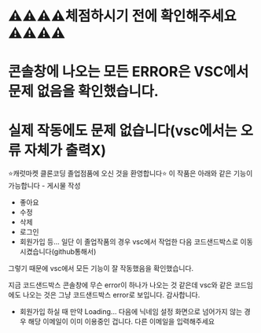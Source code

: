 # ⚠️⚠️⚠️⚠️체점하시기 전에 확인해주세요⚠️⚠️⚠️⚠️
# 콘솔창에 나오는 모든 ERROR은 VSC에서 문제 없음을 확인했습니다.
# 실제 작동에도 문제 없습니다(vsc에서는 오류 자체가 출력X)
⭐캐럿마켓 클론코딩 졸업점품에 오신 것을 환영합니다⭐
 이 작품은 아래와 같은 기능이 가능합니다 - 게시물 작성
  - 좋아요 
  - 수정
  - 삭제 
  - 로그인 
  - 회원가입 등... 
  일단 이 졸업작품의 경우 vsc에서 작업한 다음 코드샌드박스로 이동시켰습니다(github통해서)
  
  그렇기 때문에 vsc에서 모든 기능이 잘 작동했음을 확인했습니다.
  
  지금 코드샌드박스 콘솔창에 무슨 error이 하나가 나오는 것 같은데 vsc와 같은 코드임에도 나오는 것은 그냥 코드샌드박스 error로 보입니다. 감사합니다.
  
   + 회원가입 하실 때 만약 Loading... 다음에 닉네임 설정 화면으로 넘어가지 않는 경우 해당 이메일이 이미 이용중인 겁니다. 다른 이메일을 입력해주세요

   
